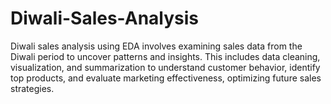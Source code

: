# Diwali-Sales-Analysis
Diwali sales analysis using EDA involves examining sales data from the Diwali period to uncover patterns and insights. This includes data cleaning, visualization, and summarization to understand customer behavior, identify top products, and evaluate marketing effectiveness, optimizing future sales strategies.
